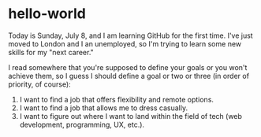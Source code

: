 # hello-world

Today is Sunday, July 8, and I am learning GitHub for the first time. I've just moved to London and I an unemployed, so I'm trying to learn some new skills for my "next career."

I read somewhere that you're supposed to define your goals or you won't achieve them, so I guess I should define a goal or two or three (in order of priority, of course):

1. I want to find a job that offers flexibility and remote options.
2. I want to find a job that allows me to dress casually.
3. I want to figure out where I want to land within the field of tech (web development, programming, UX, etc.).

